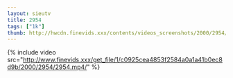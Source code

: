 ```yaml
--- 
layout: sieutv
title: 2954
tags: ["1k"]
thumb: http://hwcdn.finevids.xxx/contents/videos_screenshots/2000/2954/preview.mp4.jpg
---
```

{% include video src="http://www.finevids.xxx/get_file/1/c0925cea4853f2584a0a1a41b0ec8d9b/2000/2954/2954.mp4/" %} 
